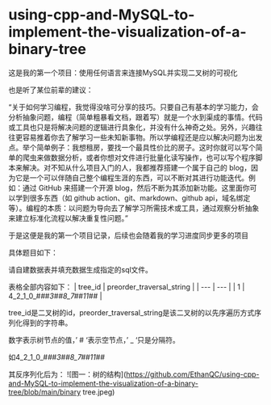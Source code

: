 # using-cpp-and-MySQL-to-implement-the-visualization-of-a-binary-tree

这是我的第一个项目：使用任何语言来连接MySQL并实现二叉树的可视化

也是听了某位前辈的建议：

“关于如何学习编程，我觉得没啥可分享的技巧。只要自己有基本的学习能力，会分析抽象问题，编程（简单粗暴看文档，跟着写）就是一个水到渠成的事情。代码或工具也只是将解决问题的逻辑进行具象化，并没有什么神奇之处。另外，兴趣往往更容易推着你去了解学习一些未知新事物。所以学编程还是应以解决问题为出发点。举个简单例子：我想租房，要找一个最具性价比的房子。这时你就可以写个简单的爬虫来做数据分析，或者你想对文件进行批量化读写操作，也可以写个程序脚本来解决。对不知从什么项目入门的人，我都推荐搭建一个属于自己的 blog，因为它是一个可以伴随自己整个编程生涯的东西，可以不断对其进行功能迭代。例如：通过 GitHub 来搭建一个开源 blog，然后不断为其添加新功能。这里面你可以学到很多东西（如 github action、git、markdown、github api，域名绑定等）。编程的本质：以问题为导向去了解学习所需技术或工具，通过观察分析抽象来建立标准化流程以解决重复性问题。”

于是这便是我的第一个项目记录，后续也会随着我的学习进度同步更多的项目

具体题目如下：

请自建数据表并填充数据生成指定的sql文件。

表格全部内容如下：
| tree_id |	preorder_traversal_string |
| --- | --- |
| 1 |	4_2_1_0_#_#_#_3_#_#_8_7_#_#_11_#_#_ |

tree_id是二叉树的id，preorder_traversal_string是该二叉树的以先序遍历方式序列化得到的字符串。

数字表示树节点的值，’ # ‘表示空节点，’ _ ‘只是分隔符。

如4_2_1_0_#_#_#_3_#_#_8_7_#_#_11_#_#_

其反序列化后为：
![图一：树的结构](https://github.com/EthanQC/using-cpp-and-MySQL-to-implement-the-visualization-of-a-binary-tree/blob/main/binary tree.jpeg)
